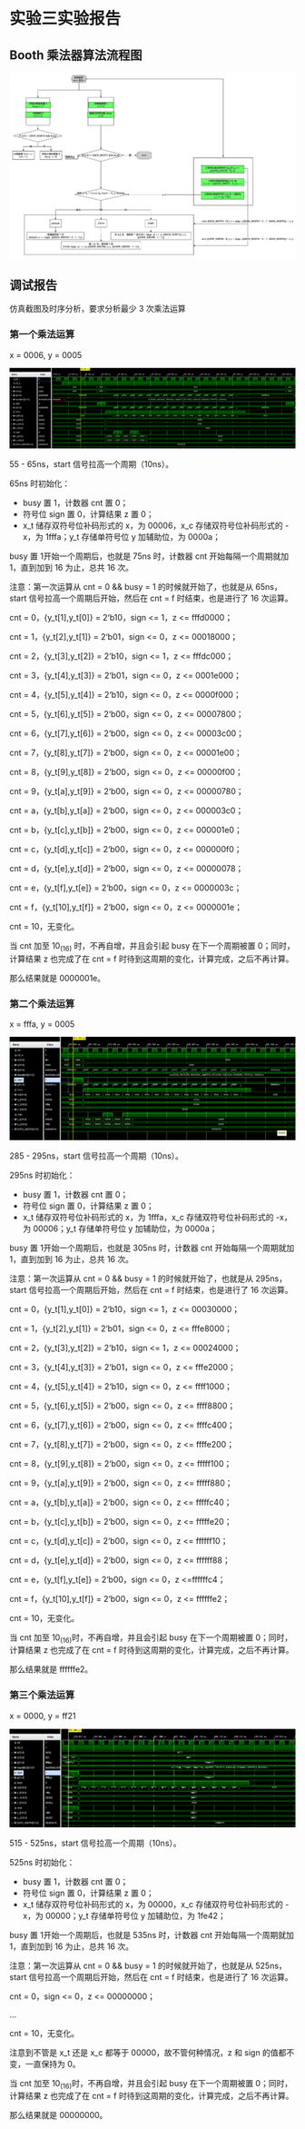 # 实验三实验报告

## Booth 乘法器算法流程图

![Booth乘法器算法流程图](/_images/Booth%E4%B9%98%E6%B3%95%E5%99%A8%E7%AE%97%E6%B3%95%E6%B5%81%E7%A8%8B%E5%9B%BE.png)

## 调试报告

仿真截图及时序分析，要求分析最少 3 次乘法运算

### 第一个乘法运算

x = 0006, y = 0005

![3.1.1](/_images/3.1.1.png)

55 - 65ns，start 信号拉高一个周期（10ns）。

65ns 时初始化：

- busy 置 1，计数器 cnt 置 0；
- 符号位 sign 置 0，计算结果 z 置 0；
- x_t 储存双符号位补码形式的 x，为 00006，x_c 存储双符号位补码形式的 -x，为 1fffa；y_t 存储单符号位 y 加辅助位，为 0000a；

busy 置 1开始一个周期后，也就是 75ns 时，计数器 cnt 开始每隔一个周期就加 1，直到加到 16 为止，总共 16 次。

注意：第一次运算从 cnt = 0 && busy = 1 的时候就开始了，也就是从 65ns，start 信号拉高一个周期后开始，然后在 cnt = f 时结束，也是进行了 16 次运算。

cnt = 0，{y_t[1],y_t[0]} = 2‘b10，sign <= 1，z <= fffd0000；

cnt = 1，{y_t[2],y_t[1]} = 2‘b01，sign <= 0，z <= 00018000；

cnt = 2，{y_t[3],y_t[2]} = 2‘b10，sign <= 1，z <= fffdc000；

cnt = 3，{y_t[4],y_t[3]} = 2‘b01，sign <= 0，z <= 0001e000；

cnt = 4，{y_t[5],y_t[4]} = 2‘b10，sign <= 0，z <= 0000f000；

cnt = 5，{y_t[6],y_t[5]} = 2‘b00，sign <= 0，z <= 00007800；

cnt = 6，{y_t[7],y_t[6]} = 2‘b00，sign <= 0，z <= 00003c00；

cnt = 7，{y_t[8],y_t[7]} = 2‘b00，sign <= 0，z <= 00001e00；

cnt = 8，{y_t[9],y_t[8]} = 2‘b00，sign <= 0，z <= 00000f00；

cnt = 9，{y_t[a],y_t[9]} = 2‘b00，sign <= 0，z <= 00000780；

cnt = a，{y_t[b],y_t[a]} = 2‘b00，sign <= 0，z <= 000003c0；

cnt = b，{y_t[c],y_t[b]} = 2‘b00，sign <= 0，z <= 000001e0；

cnt = c，{y_t[d],y_t[c]} = 2‘b00，sign <= 0，z <= 000000f0；

cnt = d，{y_t[e],y_t[d]} = 2‘b00，sign <= 0，z <= 00000078；

cnt = e，{y_t[f],y_t[e]} = 2‘b00，sign <= 0，z <= 0000003c；

cnt = f，{y_t[10],y_t[f]} = 2‘b00，sign <= 0，z <= 0000001e；

cnt = 10，无变化。

当 cnt 加至 $10_{(16)}$ 时，不再自增，并且会引起 busy 在下一个周期被置 0；同时，计算结果 z 也完成了在 cnt = f 时待到这周期的变化，计算完成，之后不再计算。

那么结果就是 0000001e。

### 第二个乘法运算

x = fffa, y = 0005

![3.1.2](/_images/3.1.2.png)

285 - 295ns，start 信号拉高一个周期（10ns）。

295ns 时初始化：

- busy 置 1，计数器 cnt 置 0；
- 符号位 sign 置 0，计算结果 z 置 0；
- x_t 储存双符号位补码形式的 x，为 1fffa，x_c 存储双符号位补码形式的 -x，为 00006；y_t 存储单符号位 y 加辅助位，为 0000a；

busy 置 1开始一个周期后，也就是 305ns 时，计数器 cnt 开始每隔一个周期就加 1，直到加到 16 为止，总共 16 次。

注意：第一次运算从 cnt = 0 && busy = 1 的时候就开始了，也就是从 295ns，start 信号拉高一个周期后开始，然后在 cnt = f 时结束，也是进行了 16 次运算。

cnt = 0，{y_t[1],y_t[0]} = 2‘b10，sign <= 1，z <= 00030000；

cnt = 1，{y_t[2],y_t[1]} = 2‘b01，sign <= 0，z <= fffe8000；

cnt = 2，{y_t[3],y_t[2]} = 2‘b10，sign <= 1，z <= 00024000；

cnt = 3，{y_t[4],y_t[3]} = 2‘b01，sign <= 0，z <= fffe2000；

cnt = 4，{y_t[5],y_t[4]} = 2‘b10，sign <= 0，z <= ffff1000；

cnt = 5，{y_t[6],y_t[5]} = 2‘b00，sign <= 0，z <= ffff8800；

cnt = 6，{y_t[7],y_t[6]} = 2‘b00，sign <= 0，z <= ffffc400；

cnt = 7，{y_t[8],y_t[7]} = 2‘b00，sign <= 0，z <= ffffe200；

cnt = 8，{y_t[9],y_t[8]} = 2‘b00，sign <= 0，z <= fffff100；

cnt = 9，{y_t[a],y_t[9]} = 2‘b00，sign <= 0，z <= fffff880；

cnt = a，{y_t[b],y_t[a]} = 2‘b00，sign <= 0，z <= fffffc40；

cnt = b，{y_t[c],y_t[b]} = 2‘b00，sign <= 0，z <= fffffe20；

cnt = c，{y_t[d],y_t[c]} = 2‘b00，sign <= 0，z <= ffffff10；

cnt = d，{y_t[e],y_t[d]} = 2‘b00，sign <= 0，z <= ffffff88；

cnt = e，{y_t[f],y_t[e]} = 2‘b00，sign <= 0，z <=ffffffc4；

cnt = f，{y_t[10],y_t[f]} = 2‘b00，sign <= 0，z <= ffffffe2；

cnt = 10，无变化。

当 cnt 加至 $10_{(16)}$​ 时，不再自增，并且会引起 busy 在下一个周期被置 0；同时，计算结果 z 也完成了在 cnt = f 时待到这周期的变化，计算完成，之后不再计算。

那么结果就是 ffffffe2。

### 第三个乘法运算

x = 0000, y = ff21

![3.1.3](/_images/3.1.3.png)

515 - 525ns，start 信号拉高一个周期（10ns）。

525ns 时初始化：

- busy 置 1，计数器 cnt 置 0；
- 符号位 sign 置 0，计算结果 z 置 0；
- x_t 储存双符号位补码形式的 x，为 00000，x_c 存储双符号位补码形式的 -x，为 00000；y_t 存储单符号位 y 加辅助位，为 1fe42；

busy 置 1开始一个周期后，也就是 535ns 时，计数器 cnt 开始每隔一个周期就加 1，直到加到 16 为止，总共 16 次。

注意：第一次运算从 cnt = 0 && busy = 1 的时候就开始了，也就是从 525ns，start 信号拉高一个周期后开始，然后在 cnt = f 时结束，也是进行了 16 次运算。

cnt = 0，sign <= 0，z <= 00000000；

...

cnt = 10，无变化。

注意到不管是 x_t 还是 x_c 都等于 00000，故不管何种情况，z 和 sign 的值都不变，一直保持为 0。

当 cnt 加至 $10_{(16)}$​ 时，不再自增，并且会引起 busy 在下一个周期被置 0；同时，计算结果 z 也完成了在 cnt = f 时待到这周期的变化，计算完成，之后不再计算。

那么结果就是 00000000。
